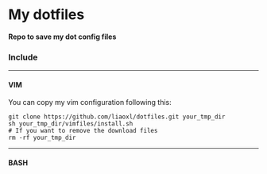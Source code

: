 My dotfiles
========

**Repo to save my dot  config files**

### Include

---
#### VIM 

You can copy my vim configuration following this:

```
git clone https://github.com/liaoxl/dotfiles.git your_tmp_dir
sh your_tmp_dir/vimfiles/install.sh
# If you want to remove the download files
rm -rf your_tmp_dir
```

---
#### BASH

